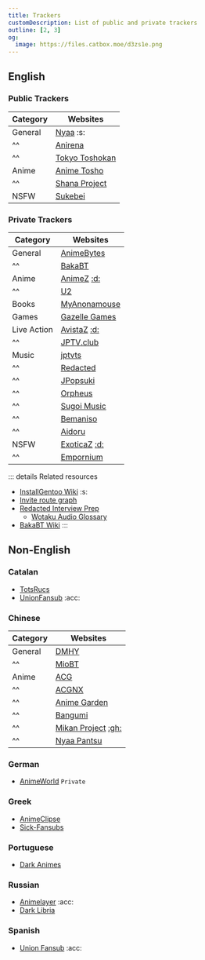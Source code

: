 ```yaml
---
title: Trackers
customDescription: List of public and private trackers
outline: [2, 3]
og:
  image: https://files.catbox.moe/d3zs1e.png
---
```


<GradientCard title="Trackers" description="Index of all the popular public and popular trackers" theme="turquoise" variant="thin"/>

## English

### Public Trackers

| Category    | Websites |
|------------|----------|
| General    | [Nyaa](https://nyaa.si/) :s: <Badge type="info" text="Proxies" link="https://rentry.org/nyaap" /> |
| ^^         | [Anirena](https://www.anirena.com/) |
| ^^         | [Tokyo Toshokan](https://www.tokyotosho.info/) <Badge type="info" text="2" link="http://tokyotosho.se/" /> <Badge type="info" text="3" link="http://tokyo-tosho.net/" /> |
| Anime      | [Anime Tosho](https://animetosho.org/) |
| ^^         | [Shana Project](https://www.shanaproject.com/) |
| NSFW       | [Sukebei](https://sukebei.nyaa.si/) |

### Private Trackers

| Category    | Websites                                                                 |
| ----------- | ------------------------------------------------------------------------ |
| General     | [AnimeBytes](https://animebytes.tv/)                                     |
| ^^          | [BakaBT](https://bakabt.me/)                                             |
| Anime       | [AnimeZ](https://animetorrents.me/) [:d:](https://discord.gg/GYahYNWutE) |
| ^^          | [U2](https://u2.dmhy.org/portal.php)                                     |
| Books       | [MyAnonamouse](https://myanonamouse.net/)                                |
| Games       | [Gazelle Games](https://gazellegames.net/login.php)                      |
| Live Action | [AvistaZ](https://avistaz.to/) [:d:](https://discord.gg/GYahYNWutE)      |
| ^^          | [JPTV.club](https://jptv.club/)                                          |
| Music       | [jptvts](https://jptvts.us/)                                             |
| ^^          | [Redacted](https://redacted.sh/)                                         |
| ^^          | [JPopsuki](https://jpopsuki.eu/)                                         |
| ^^          | [Orpheus](https://orpheus.network/)                                      |
| ^^          | [Sugoi Music](https://sugoimusic.me/)                                    |
| ^^          | [Bemaniso](https://bemaniso.ws/)                                         |
| ^^          | [Aidoru](https://aidoru-online.me/)                                      |
| NSFW        | [ExoticaZ](https://exoticaz.to/) [:d:](https://discord.gg/GYahYNWutE)    |
| ^^          | [Empornium](https://www.empornium.is/)                                   |

::: details Related resources
- [InstallGentoo Wiki](https://wiki.installgentoo.com/wiki/Private_trackers) :s:
- [Invite route graph](https://inviteroute.github.io/graph/)
- [Redacted Interview Prep](https://interviewfor.red/en/index.html)
  - [Wotaku Audio Glossary](/glossary/audio)
- [BakaBT Wiki](https://wiki.bakabt.me/index.php/Sign_up)
:::

## Non-English

### Catalan

- [TotsRucs](http://www.totsrucs.cat/)
- [UnionFansub](https://foro.unionfansub.com/) :acc:

### Chinese

| Category    | Websites |
|------------|----------|
| General    | [DMHY](https://dmhy.org/) |
| ^^         | [MioBT](http://www.miobt.com/) |
| Anime      | [ACG](https://acg.rip/) |
| ^^         | [ACGNX](https://share.acgnx.se/) |
| ^^         | [Anime Garden](https://garden.breadio.wiki/) |
| ^^         | [Bangumi](https://bangumi.moe/) |
| ^^         | [Mikan Project](https://mikanani.me/) [:gh:](https://github.com/iota9star/mikan_flutter) |
| ^^         | [Nyaa Pantsu](https://ouo.si/) |

### German

- [AnimeWorld](https://animeworld.cx/) `Private`

### Greek

- [AnimeClipse](http://www.animeclipse.com/index.php)
- [Sick-Fansubs](https://sickfansubs.com/)

### Portuguese

- [Dark Animes](https://darkmahou.org/)

### Russian

- [Animelayer](http://animelayer.ru/) :acc:
- [Dark Libria](https://darklibria.it/)

### Spanish

- [Union Fansub](https://foro.unionfansub.com/) :acc:
